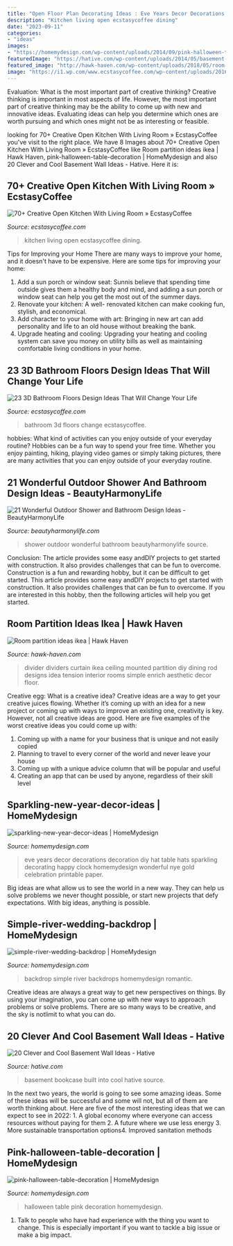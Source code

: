 ```yaml
---
title: "Open Floor Plan Decorating Ideas : Eve Years Decor Decorations Decoration Diy Hat Table Hats Sparkling Decorating Happy Clock Homemydesign Wonderful Nye Gold Celebration Printable Paper"
description: "Kitchen living open ecstasycoffee dining"
date: "2023-09-11"
categories:
- "ideas"
images:
- "https://homemydesign.com/wp-content/uploads/2014/09/pink-halloween-table-decoration.jpg"
featuredImage: "https://hative.com/wp-content/uploads/2014/05/basement-wall-ideas/20-bookcase-in-basement-wall.jpg"
featured_image: "http://hawk-haven.com/wp-content/uploads/2018/05/room-partition-ideas-ikea-1-6383.jpg"
image: "https://i1.wp.com/www.ecstasycoffee.com/wp-content/uploads/2016/10/3D-bathroom-floors-8.jpg"
---
```



Evaluation: What is the most important part of creative thinking?
Creative thinking is important in most aspects of life. However, the most important part of creative thinking may be the ability to come up with new and innovative ideas. Evaluating ideas can help you determine which ones are worth pursuing and which ones might not be as interesting or feasible.

	

		
looking for 70+ Creative Open Kitchen With Living Room » EcstasyCoffee you've visit to the right place. We have 8 Images about 70+ Creative Open Kitchen With Living Room » EcstasyCoffee like Room partition ideas ikea | Hawk Haven, pink-halloween-table-decoration | HomeMydesign and also 20 Clever and Cool Basement Wall Ideas - Hative. Here it is:
		
    
## 70+ Creative Open Kitchen With Living Room » EcstasyCoffee

<img loading=lazy src="https://i2.wp.com/www.ecstasycoffee.com/wp-content/uploads/2018/05/Open-Kitchen-with-Living-Room-8.jpg?resize=750%2C1061" onerror="this.onerror=null;this.src='https://tse2.mm.bing.net/th?id=OIP.fpDlpPqPJz62YgjIabSqqgHaKe&amp;pid=15.1';" alt="70+ Creative Open Kitchen With Living Room » EcstasyCoffee">

_Source: ecstasycoffee.com_

>kitchen living open ecstasycoffee dining. 

	

Tips for Improving your Home
There are many ways to improve your home, and it doesn't have to be expensive. Here are some tips for improving your home: 
1. Add a sun porch or window seat: Sunnis believe that spending time outside gives them a healthy body and mind, and adding a sun porch or window seat can help you get the most out of the summer days. 
2. Renovate your kitchen: A well- renovated kitchen can make cooking fun, stylish, and economical. 
3. Add character to your home with art: Bringing in new art can add personality and life to an old house without breaking the bank. 
4. Upgrade heating and cooling: Upgrading your heating and cooling system can save you money on utility bills as well as maintaining comfortable living conditions in your home.

    
## 23 3D Bathroom Floors Design Ideas That Will Change Your Life

<img loading=lazy src="https://i1.wp.com/www.ecstasycoffee.com/wp-content/uploads/2016/10/3D-bathroom-floors-8.jpg" onerror="this.onerror=null;this.src='https://tse2.mm.bing.net/th?id=OIP.trlUlOp_Jyt9J39WEdtZ_QHaJ4&amp;pid=15.1';" alt="23 3D Bathroom Floors Design Ideas That Will Change Your Life">

_Source: ecstasycoffee.com_

>bathroom 3d floors change ecstasycoffee. 

	

hobbies: What kind of activities can you enjoy outside of your everyday routine?
Hobbies can be a fun way to spend your free time. Whether you enjoy painting, hiking, playing video games or simply taking pictures, there are many activities that you can enjoy outside of your everyday routine.

    
## 21 Wonderful Outdoor Shower And Bathroom Design Ideas - BeautyHarmonyLife

<img loading=lazy src="https://beautyharmonylife.com/wp-content/uploads/2013/10/4f4b317fb94ab.jpg" onerror="this.onerror=null;this.src='https://tse3.mm.bing.net/th?id=OIP.hkbEkrtD6laufFW0J3wJYQHaLI&amp;pid=15.1';" alt="21 Wonderful Outdoor Shower and Bathroom Design Ideas - BeautyHarmonyLife">

_Source: beautyharmonylife.com_

>shower outdoor wonderful bathroom beautyharmonylife source. 

	

Conclusion: The article provides some easy andDIY projects to get started with construction. It also provides challenges that can be fun to overcome.
Construction is a fun and rewarding hobby, but it can be difficult to get started. This article provides some easy andDIY projects to get started with construction. It also provides challenges that can be fun to overcome. If you are interested in this hobby, then the following articles will help you get started.

    
## Room Partition Ideas Ikea | Hawk Haven

<img loading=lazy src="http://hawk-haven.com/wp-content/uploads/2018/05/room-partition-ideas-ikea-1-6383.jpg" onerror="this.onerror=null;this.src='https://tse2.mm.bing.net/th?id=OIP.9bGi0rpUUvNWvOVhiPs_NQHaJ8&amp;pid=15.1';" alt="Room partition ideas ikea | Hawk Haven">

_Source: hawk-haven.com_

>divider dividers curtain ikea ceiling mounted partition diy dining rod designs idea tension interior rooms simple enrich aesthetic decor floor. 

	

Creative egg: What is a creative idea?
Creative ideas are a way to get your creative juices flowing. Whether it’s coming up with an idea for a new project or coming up with ways to improve an existing one, creativity is key. However, not all creative ideas are good. Here are five examples of the worst creative ideas you could come up with:
1. Coming up with a name for your business that is unique and not easily copied
2. Planning to travel to every corner of the world and never leave your house
3. Coming up with a unique advice column that will be popular and useful
4. Creating an app that can be used by anyone, regardless of their skill level

    
## Sparkling-new-year-decor-ideas | HomeMydesign

<img loading=lazy src="https://homemydesign.com/wp-content/uploads/2014/12/sparkling-new-year-decor-ideas.jpg" onerror="this.onerror=null;this.src='https://tse4.mm.bing.net/th?id=OIP.BcA4NBgBGXx1VZiCvQQeXQHaLc&amp;pid=15.1';" alt="sparkling-new-year-decor-ideas | HomeMydesign">

_Source: homemydesign.com_

>eve years decor decorations decoration diy hat table hats sparkling decorating happy clock homemydesign wonderful nye gold celebration printable paper. 

	

Big ideas are what allow us to see the world in a new way. They can help us solve problems we never thought possible, or start new projects that defy expectations. With big ideas, anything is possible.

    
## Simple-river-wedding-backdrop | HomeMydesign

<img loading=lazy src="https://homemydesign.com/wp-content/uploads/2014/07/simple-river-wedding-backdrop.jpg" onerror="this.onerror=null;this.src='https://tse1.mm.bing.net/th?id=OIP.JLEkjfoqHpsV_iG0UgKZWgHaLH&amp;pid=15.1';" alt="simple-river-wedding-backdrop | HomeMydesign">

_Source: homemydesign.com_

>backdrop simple river backdrops homemydesign romantic. 

	

Creative ideas are always a great way to get new perspectives on things. By using your imagination, you can come up with new ways to approach problems or solve problems. There are so many ways to be creative, and the sky is notlimit to what you can do.

    
## 20 Clever And Cool Basement Wall Ideas - Hative

<img loading=lazy src="https://hative.com/wp-content/uploads/2014/05/basement-wall-ideas/20-bookcase-in-basement-wall.jpg" onerror="this.onerror=null;this.src='https://tse3.mm.bing.net/th?id=OIP.5ls36B5bKwGYwSnnwifRuQAAAA&amp;pid=15.1';" alt="20 Clever and Cool Basement Wall Ideas - Hative">

_Source: hative.com_

>basement bookcase built into cool hative source. 

	

In the next two years, the world is going to see some amazing ideas. Some of these ideas will be successful and some will not, but all of them are worth thinking about. Here are five of the most interesting ideas that we can expect to see in 2022: 1. A global economy where everyone can access resources without paying for them 2. A future where we use less energy 3. More sustainable transportation options4. Improved sanitation methods
    
## Pink-halloween-table-decoration | HomeMydesign

<img loading=lazy src="https://homemydesign.com/wp-content/uploads/2014/09/pink-halloween-table-decoration.jpg" onerror="this.onerror=null;this.src='https://tse4.mm.bing.net/th?id=OIP.SY18StK4O_4xomBvnvwmowHaLH&amp;pid=15.1';" alt="pink-halloween-table-decoration | HomeMydesign">

_Source: homemydesign.com_

>halloween table pink decoration homemydesign. 

	

1. Talk to people who have had experience with the thing you want to change. This is especially important if you want to tackle a big issue or make a big impact.

